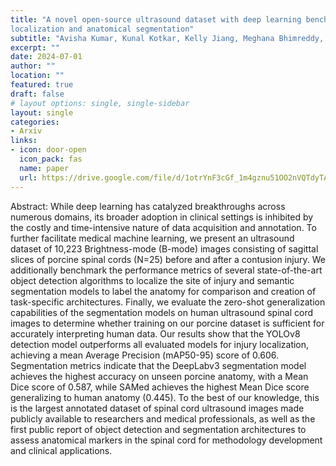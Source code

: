 ```yaml
---
title: "A novel open-source ultrasound dataset with deep learning benchmarks for spinal cord injury
localization and anatomical segmentation"
subtitle: "Avisha Kumar, Kunal Kotkar, Kelly Jiang, Meghana Bhimreddy, Daniel Davidar, Carly Weber-Levine, Siddharth Krishnan, Max Kerensky, Ruixing Liang, Kelley K. Leadingham, Denis Routkevitch, Andrew Hersh, Kimberly Ashayeri, Ian Suk, Jennifer Son, Nicholas Theodore, Nitish Thakor, and Amir Manbachi"
excerpt: ""
date: 2024-07-01
author: ""
location: ""
featured: true
draft: false
# layout options: single, single-sidebar
layout: single
categories:
- Arxiv
links:
- icon: door-open
  icon_pack: fas
  name: paper
  url: https://drive.google.com/file/d/1otrYnF3cGf_1m4gznu51OO2nVQTdyTAi/view?usp=sharing
---
```

Abstract: While deep learning has catalyzed breakthroughs across numerous domains, its broader adoption in clinical settings is inhibited by the costly and time-intensive nature of data acquisition and annotation. To further facilitate medical machine learning, we present an ultrasound dataset of 10,223 Brightness-mode (B-mode) images consisting of sagittal slices of porcine spinal cords (N=25) before and after a contusion injury. We additionally benchmark the performance metrics of several state-of-the-art object detection algorithms to localize the site of injury and semantic segmentation models to label the anatomy for comparison and creation of task-specific architectures. Finally, we evaluate the zero-shot generalization capabilities of the segmentation models on human ultrasound spinal cord images to determine whether training on our porcine dataset is sufficient for accurately interpreting human data. Our results show that the YOLOv8 detection model outperforms all evaluated models for injury localization, achieving a mean Average Precision (mAP50-95) score of 0.606. Segmentation metrics indicate that the DeepLabv3 segmentation model achieves the highest accuracy on unseen porcine anatomy, with a Mean Dice score of 0.587, while SAMed achieves the highest Mean Dice score generalizing to human anatomy (0.445). To the best of our knowledge, this is the largest annotated dataset of spinal cord ultrasound images made publicly available to researchers and medical professionals, as well as the first public report of object detection and segmentation architectures to assess anatomical markers in the spinal cord for methodology development and clinical applications. 